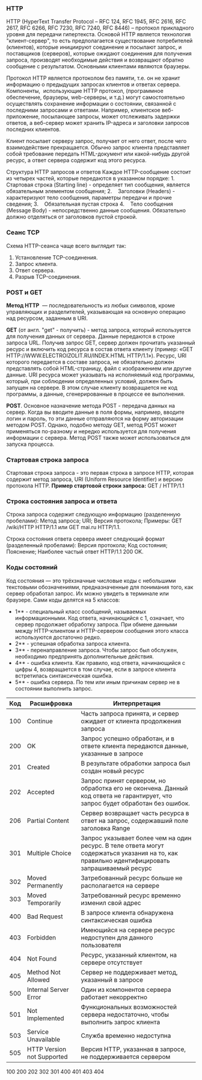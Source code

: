 ### HTTP
HTTP (HyperText Transfer Protocol – RFC 124, RFC 1945, RFC 2616, RFC 2617, RFC 6266, RFC 7230, RFC 7240, RFC 8446) – протокол прикладного уровня для передачи гипертекста. Основой HTTP является технология "клиент-сервер", то есть предполагается существование потребителей (клиентов), которые инициируют соединение и посылают запрос, и поставщиков (серверов), которые ожидают соединения для получения запроса, производят необходимые действия и возвращают обратно сообщение с результатом. Основными клиентами являются браузеры.

Протокол HTTP является протоколом без памяти, т.е. он не хранит информацию о предыдущих запросах клиентов и ответах сервера. Компоненты,  использующие HTTP протокол, (программное обеспечение, браузеры, web-серверы, и т.д.) могут самостоятельно осуществлять сохранение информации о состоянии, связанной с последними запросами и ответами. Например, клиентское веб-приложение, посылающее запросы, может отслеживать задержки ответов, а веб-сервер может хранить IP-адреса и заголовки запросов последних клиентов.

Клиент посылает серверу запрос, получает от него ответ, после чего взаимодействие прекращается. Обычно запрос клиента представляет собой требование передать HTML-документ или какой-нибудь другой ресурс, а ответ сервера содержит код этого ресурса.

Структура HTTP запросов и ответов
Каждое HTTP-сообщение состоит из четырех частей, которые передаются в указанном порядке:
1.    Стартовая строка (Starting line) - определяет тип сообщения, является обязательным элементом сообщения;
2.    Заголовки (Headers) - характеризуют тело сообщения, параметры передачи и прочие сведения;
3.    Обязательная пустая строка
4.    Тело сообщения (Message Body) - непосредственно данные сообщения. Обязательно должно отделяться от заголовков пустой строкой.

### Сеанс TCP
Схема HTTP-сеанса чаще всего выглядит так:
1. Установление TCP-соединения.
2. Запрос клиента.
3. Ответ сервера.
4. Разрыв TCP-соединения.

### POST и GET
**Метод HTTP**  — последовательность из любых символов, кроме управляющих и разделителей, указывающая на основную операцию над ресурсом, заданным в URI.

**GET** (от англ. "get" - получить) - метод запроса, который используется для получения данных от сервера. Данные передаются в строке запроса URL.
Получив запрос GET, сервер должен прочитать указанный ресурс и включить код ресурса в состав ответа клиенту (пример: «GET HTTP://WWW.ELECTROIZOLIT.RU/INDEX.HTML HTTP/1.1»). Ресурс, URI которого передается в составе запроса, не обязательно должен представлять собой HTML-страницу, файл с изображением или другие данные. URI ресурса может указывать на исполняемый код программы, который, при соблюдении определенных условий, должен быть запущен на сервере. В этом случае клиенту возвращается не код программы, а данные, сгенерированные в процессе ее выполнения.

**POST**. Основное назначение метода POST - передача данных на сервер. Когда вы вводите данные в поля формы, например, вводите логин и пароль, то эти данные отправляются на форму авторизации методом POST. Однако, подобно методу GET, метод POST может применяться по-разному и нередко используется для получения информации с сервера. Метод POST также может использоваться для запуска процесса.

### Стартовая строка запроса
Стартовая строка запроса - это первая строка в запросе HTTP, которая содержит метод запроса, URI (Uniform Resource Identifier) и версию протокола HTTP.
**Пример стартовой строки запроса:**
GET / HTTP/1.1
### Строка состояния запроса и ответа
Строка запроса содержит следующую информацию (разделенную пробелами): Метод запроса; URI; Версия протокола; Примеры: GET /wiki/HTTP HTTP/1.1 или GET mai.ru HTTP/1.1.

Строка состояния ответа сервера имеет следующий формат (разделенный пробелами): Версия протокола; Код состояния; Пояснение; Наиболее частый ответ HTTP/1.1 200 OK.

### Коды состояний
Код состояния — это трёхзначные числовые коды с небольшими текстовыми обозначениями, предназначенные для понимания того, как сервер обработал запрос. Их можно увидеть в терминале или браузере. Сами коды делятся на 5 классов:
- 1** - специальный класс сообщений, называемых информационными. Код ответа, начинающийся с 1, означает, что сервер продолжает обработку запроса. При обмене данными между HTTP-клиентом и HTTP-сервером сообщения этого класса используются достаточно редко.
- 2** - успешная обработка запроса клиента.
- 3** - перенаправление запроса. Чтобы запрос был обслужен, необходимо предпринять дополнительные действия.
- 4** - ошибка клиента. Как правило, код ответа, начинающийся с цифры 4, возвращается в том случае, если в запросе клиента встретилась синтаксическая ошибка.
- 5** - ошибка сервера. По тем или иным причинам сервер не в состоянии выполнить запрос.

| Код | Расшифровка                | Интерпретация                                                                                                                                  |
| --- | -------------------------- | ---------------------------------------------------------------------------------------------------------------------------------------------- |
| 100 | Continue                   | Часть запроса принята, и сервер ожидает от клиента продолжения запроса                                                                         |
| 200 | OK                         | Запрос успешно обработан, и в ответе клиента передаются данные, указанные в запросе                                                            |
| 201 | Created                    | В результате обработки запроса был создан новый ресурс                                                                                         |
| 202 | Accepted                   | Запрос принят сервером, но обработка его не окончена. Данный код ответа не гарантирует, что запрос будет обработан без ошибок.                 |
| 206 | Partial Content            | Сервер возвращает часть ресурса в ответ на запрос, содержавший поле заголовка Range                                                            |
| 301 | Multiple Choice            | Запрос указывает более чем на один ресурс. В теле ответа могут содержаться указания на то, как правильно идентифицировать запрашиваемый ресурс |
| 302 | Moved Permanently          | Затребованный ресурс больше не располагается на сервере                                                                                        |
| 303 | Moved Temporarily          | Затребованный ресурс временно изменил свой адрес                                                                                               |
| 400 | Bad Request                | В запросе клиента обнаружена синтаксическая ошибка                                                                                             |
| 403 | Forbidden                  | Имеющийся на сервере ресурс недоступен для данного пользователя                                                                                |
| 404 | Not Found                  | Ресурс, указанный клиентом, на сервере отсутствует                                                                                             |
| 405 | Method Not Allowed         | Сервер не поддерживает метод, указанный в запросе                                                                                              |
| 500 | Internal Server Error      | Один из компонентов сервера работает некорректно                                                                                               |
| 501 | Not Implemented            | Функциональных возможностей сервера недостаточно, чтобы выполнить запрос клиента                                                               |
| 503 | Service Unavailable        | Служба временно недоступна                                                                                                                     |
| 505 | HTTP Version not Supported | Версия HTTP, указанная в запросе, не поддерживается сервером                                                                                   |
100
200
202
302
301
400
401
403
404
